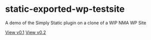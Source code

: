 # static-exported-wp-testsite
A demo of the Simply Static plugin on a clone of a WIP NMA WP Site

[View v0.1](https://kccnma.github.io/static-exported-wp-testsite/v0.1)
[View v0.2](https://kccnma.github.io/static-exported-wp-testsite)
